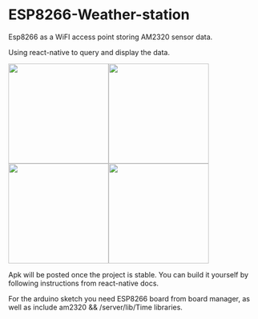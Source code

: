 # ESP8266-Weather-station

Esp8266 as a WiFI access point storing AM2320 sensor data.

Using react-native to query and display the data.

<img src="https://i.imgur.com/aXoJgZs.jpg" width="200"><img src="https://i.imgur.com/LlL2Ibf.jpg" width="200"><img src="https://i.imgur.com/icvjbo9.jpg" width="200"><img src="https://i.imgur.com/UKlLIeu.jpg" width="200">

Apk will be posted once the project is stable. You can build it yourself by following instructions from react-native docs.

For the arduino sketch you need ESP8266 board from board manager, as well as include am2320 && /server/lib/Time libraries.
